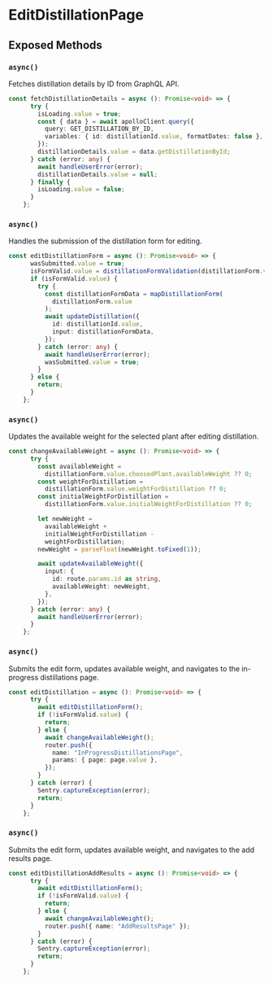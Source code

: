 # EditDistillationPage

## Exposed Methods

### `async()`
Fetches distillation details by ID from GraphQL API.

```ts
const fetchDistillationDetails = async (): Promise<void> => {
      try {
        isLoading.value = true;
        const { data } = await apolloClient.query({
          query: GET_DISTILLATION_BY_ID,
          variables: { id: distillationId.value, formatDates: false },
        });
        distillationDetails.value = data.getDistillationById;
      } catch (error: any) {
        await handleUserError(error);
        distillationDetails.value = null;
      } finally {
        isLoading.value = false;
      }
    };
```

### `async()`
Handles the submission of the distillation form for editing.

```ts
const editDistillationForm = async (): Promise<void> => {
      wasSubmitted.value = true;
      isFormValid.value = distillationFormValidation(distillationForm.value);
      if (isFormValid.value) {
        try {
          const distillationFormData = mapDistillationForm(
            distillationForm.value
          );
          await updateDistillation({
            id: distillationId.value,
            input: distillationFormData,
          });
        } catch (error: any) {
          await handleUserError(error);
          wasSubmitted.value = true;
        }
      } else {
        return;
      }
    };
```

### `async()`
Updates the available weight for the selected plant after editing distillation.

```ts
const changeAvailableWeight = async (): Promise<void> => {
      try {
        const availableWeight =
          distillationForm.value.choosedPlant.availableWeight ?? 0;
        const weightForDistillation =
          distillationForm.value.weightForDistillation ?? 0;
        const initialWeightForDistillation =
          distillationForm.value.initialWeightForDistillation ?? 0;

        let newWeight =
          availableWeight +
          initialWeightForDistillation -
          weightForDistillation;
        newWeight = parseFloat(newWeight.toFixed(1));

        await updateAvailableWeight({
          input: {
            id: route.params.id as string,
            availableWeight: newWeight,
          },
        });
      } catch (error: any) {
        await handleUserError(error);
      }
    };
```

### `async()`
Submits the edit form, updates available weight, and navigates to the in-progress distillations page.

```ts
const editDistillation = async (): Promise<void> => {
      try {
        await editDistillationForm();
        if (!isFormValid.value) {
          return;
        } else {
          await changeAvailableWeight();
          router.push({
            name: "InProgressDistillationsPage",
            params: { page: page.value },
          });
        }
      } catch (error) {
        Sentry.captureException(error);
        return;
      }
    };
```

### `async()`
Submits the edit form, updates available weight, and navigates to the add results page.

```ts
const editDistillationAddResults = async (): Promise<void> => {
      try {
        await editDistillationForm();
        if (!isFormValid.value) {
          return;
        } else {
          await changeAvailableWeight();
          router.push({ name: "AddResultsPage" });
        }
      } catch (error) {
        Sentry.captureException(error);
        return;
      }
    };
```
